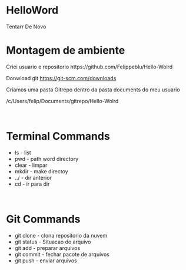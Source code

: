 # HelloWord
Tentarr De Novo

<h1> Montagem de ambiente </h1>
Criei usuario e repositorio 
https://github.com/Felippeblu/Hello-Wolrd

Donwload git
https://git-scm.com/downloads

Criamos uma pasta Gitrepo dentro da pasta documents do meu usuario

/c/Users/felip/Documents/gitrepo/Hello-Wolrd

<br/>
<h1> Terminal Commands </h1> 
    <ul>
        <li>ls - list</li>
        <li>pwd - path word directory</li>
        <li>clear - limpar</li>
        <li>mkdir - make directoy</li>
        <li>../ - dir anterior</li>
        <li>cd - ir para dir </li>
    </ul>
<br/>
<h1> Git Commands</h1>
    <ul>
        <li>git clone - clona repositorio da nuvem </li>
        <li>git status - Situacao do arquivo</li>
        <li>git add - preparar arquivos</li>
        <li>git commit - fechar pacote de arquivos</li>
        <li>git push - enviar arquivos</li>
    </ul>   